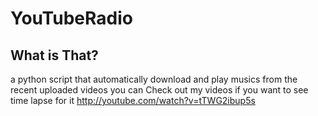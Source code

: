 # YouTubeRadio

## What is That?
a python script that automatically download and play musics from the recent uploaded videos
you can Check out my videos if you want to see time lapse for it http://youtube.com/watch?v=tTWG2ibup5s

